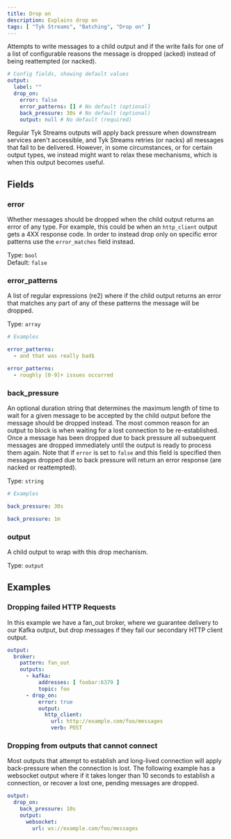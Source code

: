 ```yaml
---
title: Drop on
description: Explains drop on
tags: [ "Tyk Streams", "Batching", "Drop on" ]
---
```


Attempts to write messages to a child output and if the write fails for one of a list of configurable reasons the message is dropped (acked) instead of being reattempted (or nacked).

```yml
# Config fields, showing default values
output:
  label: ""
  drop_on:
    error: false
    error_patterns: [] # No default (optional)
    back_pressure: 30s # No default (optional)
    output: null # No default (required)
```

Regular Tyk Streams outputs will apply back pressure when downstream services aren't accessible, and Tyk Streams retries (or nacks) all messages that fail to be delivered. However, in some circumstances, or for certain output types, we instead might want to relax these mechanisms, which is when this output becomes useful.

## Fields

### error

Whether messages should be dropped when the child output returns an error of any type. For example, this could be when an `http_client` output gets a 4XX response code. In order to instead drop only on specific error patterns use the `error_matches` field instead.


Type: `bool`  
Default: `false`  

### error_patterns

A list of regular expressions (re2) where if the child output returns an error that matches any part of any of these patterns the message will be dropped.


Type: `array`  

```yml
# Examples

error_patterns:
  - and that was really bad$

error_patterns:
  - roughly [0-9]+ issues occurred
```

### back_pressure

An optional duration string that determines the maximum length of time to wait for a given message to be accepted by the child output before the message should be dropped instead. The most common reason for an output to block is when waiting for a lost connection to be re-established. Once a message has been dropped due to back pressure all subsequent messages are dropped immediately until the output is ready to process them again. Note that if `error` is set to `false` and this field is specified then messages dropped due to back pressure will return an error response (are nacked or reattempted).


Type: `string`  

```yml
# Examples

back_pressure: 30s

back_pressure: 1m
```

### output

A child output to wrap with this drop mechanism.


Type: `output`  

## Examples

### Dropping failed HTTP Requests

In this example we have a fan_out broker, where we guarantee delivery to our Kafka output, but drop messages if they fail our secondary HTTP client output.

```yaml
output:
  broker:
    pattern: fan_out
    outputs:
      - kafka:
          addresses: [ foobar:6379 ]
          topic: foo
      - drop_on:
          error: true
          output:
            http_client:
              url: http://example.com/foo/messages
              verb: POST
```

### Dropping from outputs that cannot connect

Most outputs that attempt to establish and long-lived connection will apply back-pressure when the connection is lost. The following example has a websocket output where if it takes longer than 10 seconds to establish a connection, or recover a lost one, pending messages are dropped.

```yaml
output:
  drop_on:
    back_pressure: 10s
    output:
      websocket:
        url: ws://example.com/foo/messages
```